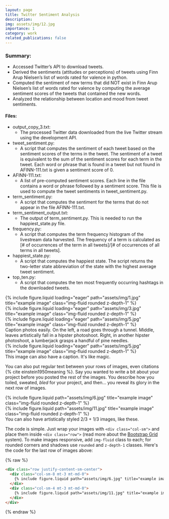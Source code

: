 ```yaml
---
layout: page
title: Twitter Sentiment Analysis
description: 
img: assets/img/12.jpg
importance: 1
category: work
related_publications: false
---
```


### Summary:

- Accessed Twitter’s API to download tweets.
- Derived the sentiments (attitudes or perceptions) of tweets using Finn Arup Nielsen’s list of words rated for valence in python.
- Computed the sentiment of new terms that did NOT exist in Finn Arup Nielsen’s list of words rated for valence by computing the average sentiment scores of the tweets that contained the new words.
- Analyzed the relationship between location and mood from tweet sentiments.

#### Files:

- output_copy_3.txt:
  - The processed Twitter data downloaded from the live Twitter stream using the development API.
- tweet_sentiment.py:
  - A script that computes the sentiment of each tweet based on the sentiment scores of the terms in the tweet. The sentiment of a tweet is equivalent to the sum of the sentiment scores for each term in the tweet. Each word or phrase that is found in a tweet but not found in AFINN-111.txt is given a sentiment score of 0.
- AFINN-111.txt:
  - A list of pre-computed sentiment scores. Each line in the file contains a word or phrase followed by a sentiment score. This file is used to compute the tweet sentiments in tweet_sentiment.py.
- term_sentiment.py:
  - A script that computes the sentiment for the terms that do not appear in the file AFINN-111.txt.
- term_sentiment_output.txt:
  - The output of term_sentiment.py. This is needed to run the happiest_state.py file.
- frequency.py:
  - A script that computes the term frequency histogram of the livestream data harvested. The frequency of a term is calculated as [# of occurrences of the term in all tweets]/[# of occurrences of all terms in all tweets].
- happiest_state.py:
  - A script that computes the happiest state. The script returns the two-letter state abbreviation of the state with the highest average tweet sentiment.
- top_ten.py:
  - A script that computes the ten most frequently occurring hashtags in the downloaded tweets.

<div class="row">
    <div class="col-sm mt-3 mt-md-0">
        {% include figure.liquid loading="eager" path="assets/img/1.jpg" title="example image" class="img-fluid rounded z-depth-1" %}
    </div>
    <div class="col-sm mt-3 mt-md-0">
        {% include figure.liquid loading="eager" path="assets/img/3.jpg" title="example image" class="img-fluid rounded z-depth-1" %}
    </div>
    <div class="col-sm mt-3 mt-md-0">
        {% include figure.liquid loading="eager" path="assets/img/5.jpg" title="example image" class="img-fluid rounded z-depth-1" %}
    </div>
</div>
<div class="caption">
    Caption photos easily. On the left, a road goes through a tunnel. Middle, leaves artistically fall in a hipster photoshoot. Right, in another hipster photoshoot, a lumberjack grasps a handful of pine needles.
</div>
<div class="row">
    <div class="col-sm mt-3 mt-md-0">
        {% include figure.liquid loading="eager" path="assets/img/5.jpg" title="example image" class="img-fluid rounded z-depth-1" %}
    </div>
</div>
<div class="caption">
    This image can also have a caption. It's like magic.
</div>

You can also put regular text between your rows of images, even citations {% cite einstein1950meaning %}.
Say you wanted to write a bit about your project before you posted the rest of the images.
You describe how you toiled, sweated, _bled_ for your project, and then... you reveal its glory in the next row of images.

<div class="row justify-content-sm-center">
    <div class="col-sm-8 mt-3 mt-md-0">
        {% include figure.liquid path="assets/img/6.jpg" title="example image" class="img-fluid rounded z-depth-1" %}
    </div>
    <div class="col-sm-4 mt-3 mt-md-0">
        {% include figure.liquid path="assets/img/11.jpg" title="example image" class="img-fluid rounded z-depth-1" %}
    </div>
</div>
<div class="caption">
    You can also have artistically styled 2/3 + 1/3 images, like these.
</div>

The code is simple.
Just wrap your images with `<div class="col-sm">` and place them inside `<div class="row">` (read more about the <a href="https://getbootstrap.com/docs/4.4/layout/grid/">Bootstrap Grid</a> system).
To make images responsive, add `img-fluid` class to each; for rounded corners and shadows use `rounded` and `z-depth-1` classes.
Here's the code for the last row of images above:

{% raw %}

```html
<div class="row justify-content-sm-center">
  <div class="col-sm-8 mt-3 mt-md-0">
    {% include figure.liquid path="assets/img/6.jpg" title="example image" class="img-fluid rounded z-depth-1" %}
  </div>
  <div class="col-sm-4 mt-3 mt-md-0">
    {% include figure.liquid path="assets/img/11.jpg" title="example image" class="img-fluid rounded z-depth-1" %}
  </div>
</div>
```

{% endraw %}
